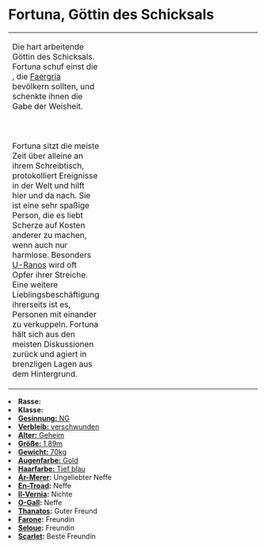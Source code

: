 # Fortuna, Göttin des Schicksals

<primary-label ref="npc"/>

<secondary-label ref="animus"/>

<secondary-label ref="fate"/>

<table>
<tr><td>
<p>
Die hart arbeitende Göttin des Schicksals. Fortuna schuf einst die <a href="Folks.md" anchor="menschen"></a>, die
<a href="Faergria.md">Faergria</a> bevölkern sollten, und schenkte ihnen die Gabe der Weisheit.
<br></br><br></br>
Fortuna sitzt die meiste Zeit über alleine an ihrem Schreibtisch,
protokolliert Ereignisse in der Welt und hilft hier und da nach. Sie ist eine sehr spaßige Person, die es liebt Scherze
auf Kosten anderer zu machen, wenn auch nur harmlose. Besonders <a href="U-Ranos.md">U-Ranos</a> wird oft Opfer ihrer
Streiche. Eine weitere Lieblingsbeschäftigung ihrerseits ist es, Personen mit einander zu verkuppeln. Fortuna hält sich
aus den meisten Diskussionen zurück und agiert in brenzligen Lagen aus dem Hintergrund.
</p>

</td><td width="300">
<!-- Edit here -->
<img src="fortuna.png" alt="" />
</td></tr>
</table>

<procedure title="Allgemeine Informationen">
<list columns="2">
<li><b>Rasse:</b> <a href="Folks.md" anchor="g-tter"></a></li>
<li><b>Klasse:</b> <a href="Classes.md" anchor="gott"/></li>
<li><b>Gesinnung:</b> NG</li>
<li><b>Verbleib:</b> verschwunden</li>
</list>
</procedure>

<procedure title="Aussehen">
<list columns="3">
<li><b>Alter:</b> Geheim</li>
<li><b>Größe:</b> 1,89m</li>
<li><b>Gewicht:</b> 70kg</li>
<li><b>Augenfarbe:</b> Gold</li>
<li><b>Haarfarbe:</b> Tief blau</li>
<!-- <li><b>Maße:</b> 99/74-65-90</li> -->
</list>
</procedure>

<procedure title="Beziehungen">
<list columns="2">
<!-- <li><b><a href="Meilira.md">Meilira</a>:</b> Tochter</li> -->
<!-- <li><b><a href="Inoro.md">Inoro</a>:</b> Neffe</li> -->
<li><b><a href="Ar-Merer.md">Ar-Merer</a>:</b> Ungeliebter Neffe</li>
<li><b><a href="En-Troad.md">En-Troad</a>:</b> Neffe</li>
<li><b><a href="Il-Vernia.md">Il-Vernia</a>:</b> Nichte</li>
<li><b><a href="O-Gall.md">O-Gall</a>:</b> Neffe</li>
<!-- <li><b><a href="U-Ranos.md">U-Ranos</a>:</b> Lieblingsneffe</li> -->
<li><b><a href="Thanatos.md">Thanatos</a>:</b> Guter Freund</li>
<li><b><a href="Farone.md">Farone</a>:</b> Freundin</li>
<!-- <li><b><a href="Alcuin.md">Alcuin</a>:</b> Bruder</li> -->
<li><b><a href="Seloue.md">Seloue</a>:</b> Freundin</li>
<li><b><a href="Scarlet.md">Scarlet</a>:</b> Beste Freundin</li>
</list>
</procedure>

<!--
## Notizen

- **Ziele:** Spaßige Momente erleben, Personen glücklich sehen
- **Geheimnisse:** Die Wahrheit über Inoros Tod
-->